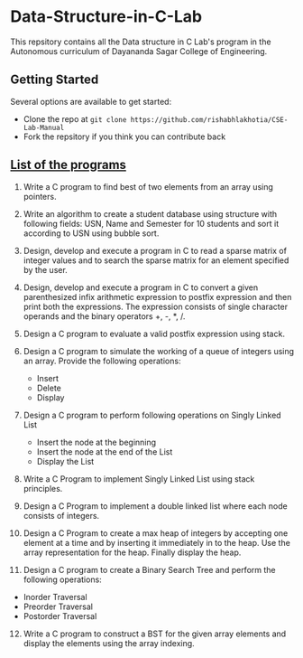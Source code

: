 # Data-Structure-in-C-Lab
This repsitory contains all the Data structure in C Lab's program in the Autonomous curriculum of Dayananda Sagar College of Engineering.

## Getting Started
Several options are available to get started:
* Clone the repo at `git clone https://github.com/rishabhlakhotia/CSE-Lab-Manual`
* Fork the repsitory if you think you can contribute back

## [List of the programs](/Programs)
1. Write a C program to find best of two elements from an array using pointers.

2. Write an algorithm to create a student database using structure with following fields: USN, Name and Semester for 10 students and sort it according to USN using bubble sort.

3. Design, develop and execute a program in C to read a sparse matrix of integer values and to search the sparse matrix for an element specified by the user.

4. Design, develop and execute a program in C to convert a given parenthesized infix arithmetic expression to postfix expression and then print both the expressions. The expression consists of single character operands and the binary operators +, -, \*, /.

5. Design a C program to evaluate a valid postfix expression using stack.

6. Design a C program to simulate the working of a queue of integers using an array. Provide the following operations:
   * Insert
   * Delete
   * Display

7. Design a C program to perform following operations on Singly Linked List
   * Insert the node at the beginning
   * Insert the node at the end of the List
   * Display the List

8. Write a C Program to implement Singly Linked List using stack principles.

9. Design a C Program to implement a double linked list where each node consists of integers.

10. Design a C Program to create a max heap of integers by accepting one element at a time and by inserting it immediately in to the heap. Use the array representation for the heap. Finally display the heap.

11. Design a C program to create a Binary Search Tree and perform the following operations:
   * Inorder Traversal
   * Preorder Traversal
   * Postorder Traversal

12. Write a C program to construct a BST for the given array elements and display the elements using the array indexing.
